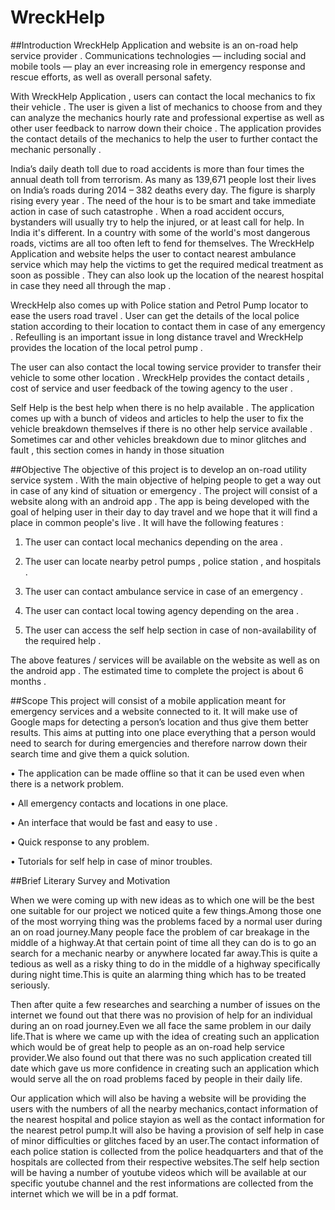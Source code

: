 # WreckHelp
##Introduction
WreckHelp Application and website is an on-road help service provider . Communications technologies — including social and mobile tools — play an ever increasing role in emergency response and rescue efforts, as well as overall personal safety.

With WreckHelp Application , users can contact the local mechanics to fix their vehicle . The user is given a list of mechanics to choose from and they can analyze the mechanics hourly rate and professional expertise as well as other user feedback to narrow down their choice . The application provides the contact details of the mechanics to help the user to further contact the mechanic personally .

India’s daily death toll due to road accidents is more than four times the annual death toll from terrorism. As many as 139,671 people lost their lives on India’s roads during 2014 – 382 deaths every day. The figure is sharply rising every year . The need of the hour is to be smart and take immediate action in case of such catastrophe . When a road accident occurs, bystanders will usually try to help the injured, or at least call for help. In India it's different. In a country with some of the world's most dangerous roads, victims are all too often left to fend for themselves. The WreckHelp Application and website helps the user to contact nearest ambulance service which may help the victims to get the required medical treatment as soon as possible . They can also look up the location of the nearest hospital in case they need all through the map .

WreckHelp also comes up with Police station and Petrol Pump locator to ease the users road travel . User can get the details of the local police station according to their location to contact them in case of any emergency . Refeulling is an important issue in long distance travel and WreckHelp provides the location of the local petrol pump .

The user can also contact the local towing service provider to transfer their vehicle to some other location . WreckHelp provides the contact details , cost of service and user feedback of the towing agency to the user .

Self Help is the best help when there is no help available . The application comes up with a bunch of videos and articles to help the user to fix the vehicle breakdown themselves if there is no other help service available . Sometimes car and other vehicles breakdown due to minor glitches and fault , this section comes in handy in those situation

##Objective
The objective of this project is to develop an on-road utility service system . With the main objective of helping people to get a way out in case of any kind of situation or emergency . The project will consist of a website along with an android app . The app is being developed with the goal of helping user in their day to day travel and we hope that it will find a place in common people's live . It will have the following features :

1. The user can contact local mechanics depending on the area .

2. The user can locate nearby petrol pumps , police station , and hospitals .

3. The user can contact ambulance service in case of an emergency .

4. The user can contact local towing agency depending on the area .

5. The user can access the self help section in case of non-availability of the required help .

The above features / services will be available on the website as well as on the android app . The estimated time to complete the project is about 6 months .


##Scope
This project will consist of a mobile application meant for emergency services and a website connected to it. It will make use of Google maps for detecting a person’s location and thus give them better results. This aims at putting into one place everything that a person would need to search for during emergencies and therefore narrow down their search time and give them a quick solution.

• The application can be made offline so that it can be used even when there is a network problem.

• All emergency contacts and locations in one place.

• An interface that would be fast and easy to use .

• Quick response to any problem.

• Tutorials for self help in case of minor troubles.

##Brief Literary Survey and Motivation

When we were coming up with new ideas as to which one will be the best one suitable for our project we noticed quite a few things.Among those one of the most worrying thing was the problems faced by a normal user during an on road journey.Many people face the problem of car breakage in the middle of a highway.At that certain point of time all they can do is to go an search for a mechanic nearby or anywhere located far away.This is quite a tedious as well as a risky thing to do in the middle of a highway specifically during night time.This is quite an alarming thing which has to be treated seriously.

Then after quite a few researches and searching a number of issues on the internet we found out that there was no provision of help for an individual during an on road journey.Even we all face the same problem in our daily life.That is where we came up with the idea of creating such an application which would be of great help to people as an on-road help service provider.We also found out that there was no such application created till date which gave us more confidence in creating such an application which would serve all the on road problems faced by people in their daily life.

Our application which will also be having a website will be providing the users with the numbers of all the nearby mechanics,contact information of the nearest hospital and police stayion as well as the contact information for the nearest petrol pump.It will also be having a provision of self help in case of minor difficulties or glitches faced by an user.The contact information of each police station is collected from the police headquarters and that of the hospitals are collected from their respective websites.The self help section will be having a number of youtube videos which will be available at our specific youtube channel and the rest informations are collected from the internet which we will be in a pdf format.
